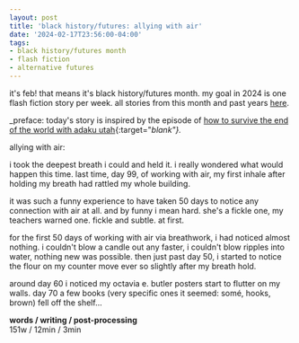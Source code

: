 ```yaml
---
layout: post
title: 'black history/futures: allying with air'
date: '2024-02-17T23:56:00-04:00'
tags:
- black history/futures month
- flash fiction
- alternative futures
--- 
```


<p class="message">it's feb! that means it's black history/futures month. my goal in 2024 is one flash fiction story per week. all stories from this month and past years <a href="{{ site.baseurl }}tags/#black%20history/futures%20month-ref">here</a>.</p>

_preface:  today's story is inspired by the episode of [how to survive the end of the world with adaku utah](https://endoftheworldshow.org/episodes/witch-school-chapter-19-adaku-utah){:target="_blank"}._

allying with air:

i took the deepest breath i could and held it. i really wondered what would happen this time. last time, day 99, of working with air, my first inhale after holding my breath had rattled my whole building. 

it was such a funny experience to have taken 50 days to notice any connection with air at all. and by funny i mean hard. she's a fickle one, my teachers warned one. fickle and subtle. at first. 

for the first 50 days of working with air via breathwork, i had noticed almost nothing. i couldn't blow a candle out any faster, i couldn't blow ripples into water, nothing new was possible. then just past day 50, i started to notice the flour on my counter move ever so slightly after my breath hold. 

around day 60 i noticed my octavia e. butler posters start to flutter on my walls. day 70 a few books (very specific ones it seemed: somé, hooks, brown) fell off the shelf...
<!-- hyperlink bank -->


<!-- &#042; = asterisk -->
<!-- &#039; = single quote '-->

**words / writing / post-processing**  
151w / 12min / 3min